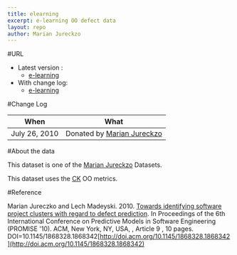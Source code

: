 ```yaml
---
title: elearning
excerpt: e-learning OO defect data
layout: repo
author: Marian Jureckzo
---
```



#URL

  * Latest version :
    * [e-learning](https://terapromise.csc.ncsu.edu:8443/svn/repo/defect/ck/elearning/e-learning.csv)
  * With change log:
    * [e-learning](https://terapromise.csc.ncsu.edu:8443/svn/repo/defect/ck/elearning/)

#Change Log

When | What---- | ----
July 26, 2010 | Donated by [Marian Jureckzo](MarianJureczko)

#About the data

This dataset is one of the [Marian Jureckzo](MarianJureczko) Datasets.

This dataset uses the [CK](Chidamber) OO metrics.

#Reference

Marian Jureczko and Lech Madeyski. 2010. [Towards identifying software project clusters with regard to defect prediction](http://dl.acm.org/citation.cfm?id=1868328.1868342&coll=DL&dl=GUIDE&CFID=96280125&CFTOKEN=47274353). In
Proceedings of the 6th International Conference on Predictive
Models in Software Engineering (PROMISE '10). ACM, New York,
NY, USA, , Article 9 , 10 pages. DOI=10.1145/1868328.1868342[http://doi.acm.org/10.1145/1868328.1868342](http://doi.acm.org/10.1145/1868328.1868342)